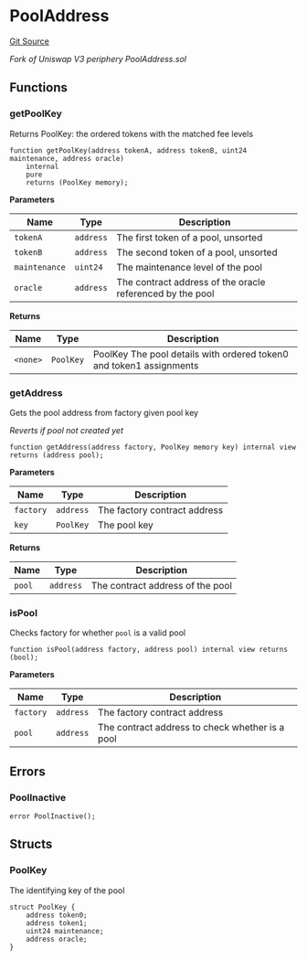 # PoolAddress
[Git Source](https://github.com/MarginalProtocol/v1-periphery/blob/2ce1df3e90c9d2b47899fece944f04a7d78d5b16/contracts/libraries/PoolAddress.sol)

*Fork of Uniswap V3 periphery PoolAddress.sol*


## Functions
### getPoolKey

Returns PoolKey: the ordered tokens with the matched fee levels


```solidity
function getPoolKey(address tokenA, address tokenB, uint24 maintenance, address oracle)
    internal
    pure
    returns (PoolKey memory);
```
**Parameters**

|Name|Type|Description|
|----|----|-----------|
|`tokenA`|`address`|The first token of a pool, unsorted|
|`tokenB`|`address`|The second token of a pool, unsorted|
|`maintenance`|`uint24`|The maintenance level of the pool|
|`oracle`|`address`|The contract address of the oracle referenced by the pool|

**Returns**

|Name|Type|Description|
|----|----|-----------|
|`<none>`|`PoolKey`|PoolKey The pool details with ordered token0 and token1 assignments|


### getAddress

Gets the pool address from factory given pool key

*Reverts if pool not created yet*


```solidity
function getAddress(address factory, PoolKey memory key) internal view returns (address pool);
```
**Parameters**

|Name|Type|Description|
|----|----|-----------|
|`factory`|`address`|The factory contract address|
|`key`|`PoolKey`|The pool key|

**Returns**

|Name|Type|Description|
|----|----|-----------|
|`pool`|`address`|The contract address of the pool|


### isPool

Checks factory for whether `pool` is a valid pool


```solidity
function isPool(address factory, address pool) internal view returns (bool);
```
**Parameters**

|Name|Type|Description|
|----|----|-----------|
|`factory`|`address`|The factory contract address|
|`pool`|`address`|The contract address to check whether is a pool|


## Errors
### PoolInactive

```solidity
error PoolInactive();
```

## Structs
### PoolKey
The identifying key of the pool


```solidity
struct PoolKey {
    address token0;
    address token1;
    uint24 maintenance;
    address oracle;
}
```

